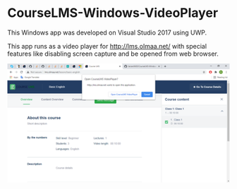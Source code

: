 
# CourseLMS-Windows-VideoPlayer

This Windows  app was developed on Visual Studio 2017 using UWP.

This app runs as a video player for http://lms.olmaa.net/ with special features like disabling screen capture and be opened from web browser.

<img src = "Screenshots/Screenshot_1.png" />


